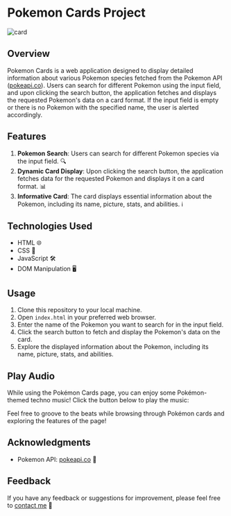 # Pokemon Cards Project

![card](https://github.com/DepyRigadopoulouKeighran/Pokemon-Cards/assets/136313917/ac60fde8-5f6b-498c-b5de-5dfb81eb6fe2)

## Overview

Pokemon Cards is a web application designed to display detailed information about various Pokemon species fetched from the Pokemon API ([pokeapi.co](https://pokeapi.co/)). Users can search for different Pokemon using the input field, and upon clicking the search button, the application fetches and displays the requested Pokemon's data on a card format. If the input field is empty or there is no Pokemon with the specified name, the user is alerted accordingly.

## Features

1. **Pokemon Search**: Users can search for different Pokemon species via the input field. 🔍
2. **Dynamic Card Display**: Upon clicking the search button, the application fetches data for the requested Pokemon and displays it on a card format. 📊
3. **Informative Card**: The card displays essential information about the Pokemon, including its name, picture, stats, and abilities. ℹ️

## Technologies Used

- HTML 🌐
- CSS 🎨
- JavaScript 🛠️
- DOM Manipulation 🖥️

## Usage

1. Clone this repository to your local machine.
2. Open `index.html` in your preferred web browser.
3. Enter the name of the Pokemon you want to search for in the input field.
4. Click the search button to fetch and display the Pokemon's data on the card.
5. Explore the displayed information about the Pokemon, including its name, picture, stats, and abilities.

## Play Audio

While using the Pokémon Cards page, you can enjoy some Pokémon-themed techno music! Click the button below to play the music:

Feel free to groove to the beats while browsing through Pokémon cards and exploring the features of the page!

## Acknowledgments

- Pokemon API: [pokeapi.co](https://pokeapi.co/) 🌟

## Feedback

If you have any feedback or suggestions for improvement, please feel free to [contact me](mailto:lightblue@duck.com) 📧
